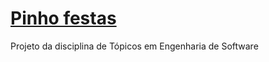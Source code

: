 # [Pinho festas](https://github.com/jeffersonjpr/Pinho-festas)
Projeto da disciplina de Tópicos em Engenharia de Software
